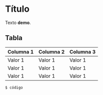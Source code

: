 # Título

Texto **demo**.


## Tabla

| Columna 1 | Columna 2 | Columna 3 |
|-----------|-----------|-----------|
| Valor 1   | Valor 1   | Valor 1   |
| Valor 1   | Valor 1   | Valor 1   |
| Valor 1   | Valor 1   | Valor 1   |

```bash
$ código
```


